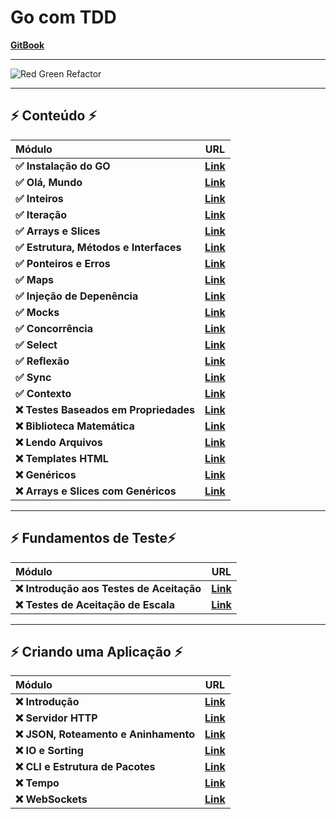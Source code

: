 # Go com TDD

[**GitBook**](https://quii.gitbook.io/learn-go-with-tests)

___

![Red Green Refactor](https://3903010379-files.gitbook.io/~/files/v0/b/gitbook-x-prod.appspot.com/o/spaces%2F-L9Tqx5WSaiE4u24Pk05-2910905616%2Fuploads%2Fgit-blob-cad524fa8cb34476d131615dfd4861f9aa63a7c4%2Fred-green-blue-gophers-smaller.png?alt=media)

___

## ⚡️ Conteúdo ⚡️
|                  Módulo                  |                                                         URL                                                         |
|:-----------------------------------------|---------------------------------------------------------------------------------------------------------------------|
| **✅ Instalação do GO**                 | [**Link**](https://quii.gitbook.io/learn-go-with-tests/go-fundamentals/install-go)                |
| **✅ Olá, Mundo**                       | [**Link**](https://quii.gitbook.io/learn-go-with-tests/go-fundamentals/hello-world)                       |
| **✅ Inteiros**                         | [**Link**](https://quii.gitbook.io/learn-go-with-tests/go-fundamentals/integers)                        |
| **✅ Iteração**                         | [**Link**](https://quii.gitbook.io/learn-go-with-tests/go-fundamentals/iteration)                        |
| **✅ Arrays e Slices**                  | [**Link**](https://quii.gitbook.io/learn-go-with-tests/go-fundamentals/arrays-and-slices)                 |
| **✅ Estrutura, Métodos e Interfaces**  | [**Link**](https://quii.gitbook.io/learn-go-with-tests/go-fundamentals/structs-methods-and-interfaces) |
| **✅ Ponteiros e Erros**                | [**Link**](https://quii.gitbook.io/learn-go-with-tests/go-fundamentals/pointers-and-errors)               |
| **✅ Maps**                             | [**Link**](https://quii.gitbook.io/learn-go-with-tests/go-fundamentals/maps)                            |
| **✅ Injeção de Depenência**            | [**Link**](https://quii.gitbook.io/learn-go-with-tests/go-fundamentals/dependency-injection)          |
| **✅ Mocks**                            | [**Link**](https://quii.gitbook.io/learn-go-with-tests/go-fundamentals/mocking)                           |
| **✅ Concorrência**                     | [**Link**](https://quii.gitbook.io/learn-go-with-tests/go-fundamentals/concurrency)                    |
| **✅ Select**                           | [**Link**](https://quii.gitbook.io/learn-go-with-tests/go-fundamentals/select)                          |
| **✅ Reflexão**                         | [**Link**](https://quii.gitbook.io/learn-go-with-tests/go-fundamentals/reflection)                      |
| **✅ Sync**                             | [**Link**](https://quii.gitbook.io/learn-go-with-tests/go-fundamentals/sync)                            |
| **✅ Contexto**                         | [**Link**](https://quii.gitbook.io/learn-go-with-tests/go-fundamentals/context)                        |
| **❌ Testes Baseados em Propriedades**  | [**Link**](https://quii.gitbook.io/learn-go-with-tests/go-fundamentals/roman-numerals)                 |
| **❌ Biblioteca Matemática**                         | [**Link**](https://quii.gitbook.io/learn-go-with-tests/go-fundamentals/math)                        |
| **❌ Lendo Arquivos**                         | [**Link**](https://quii.gitbook.io/learn-go-with-tests/go-fundamentals/reading-files)                        |
| **❌ Templates HTML**                         | [**Link**](https://quii.gitbook.io/learn-go-with-tests/go-fundamentals/html-templates)                        |
| **❌ Genéricos**                         | [**Link**](https://quii.gitbook.io/learn-go-with-tests/go-fundamentals/generics)                        |
| **❌ Arrays e Slices com Genéricos**                         | [**Link**](https://quii.gitbook.io/learn-go-with-tests/go-fundamentals/revisiting-arrays-and-slices-with-generics)                        |

___

## ⚡️ Fundamentos de Teste⚡️
|                 Módulo                 |                                                URL                                                |
|:---------------------------------------|---------------------------------------------------------------------------------------------------|
| **❌ Introdução aos Testes de Aceitação**                     | [**Link**](https://quii.gitbook.io/learn-go-with-tests/testing-fundamentals/intro-to-acceptance-tests)       |
| **❌ Testes de Aceitação de Escala**                  | [**Link**](https://quii.gitbook.io/learn-go-with-tests/testing-fundamentals/scaling-acceptance-tests)    |

___

## ⚡️ Criando uma Aplicação ⚡️
|                 Módulo                 |                                                URL                                                |
|:---------------------------------------|---------------------------------------------------------------------------------------------------|
| **❌ Introdução**                     | [**Link**](https://quii.gitbook.io/learn-go-with-tests/build-an-application/app-intro)       |
| **❌ Servidor HTTP**                  | [**Link**](https://quii.gitbook.io/learn-go-with-tests/build-an-application/http-server)    |
| **❌ JSON, Roteamento e Aninhamento** | [**Link**](https://quii.gitbook.io/learn-go-with-tests/build-an-application/json)             |
| **❌ IO e Sorting**                   | [**Link**](https://quii.gitbook.io/learn-go-with-tests/build-an-application/io)               |
| **❌ CLI e Estrutura de Pacotes**     | [**Link**](https://quii.gitbook.io/learn-go-with-tests/build-an-application/command-line) |
| **❌ Tempo**                          | [**Link**](https://quii.gitbook.io/learn-go-with-tests/build-an-application/time)             |
| **❌ WebSockets**                     | [**Link**](https://quii.gitbook.io/learn-go-with-tests/build-an-application/websockets)       |

